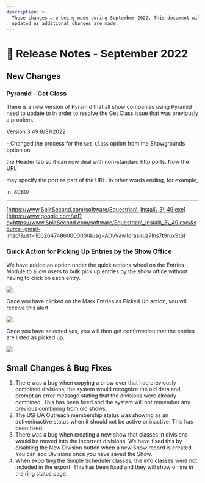 ```yaml
---
description: >-
  These changes are being made during September 2022. This document will be
  updated as additional changes are made.
---
```


# 📓 Release Notes - September 2022

## New Changes

### Pyramid - Get Class

There is a new version of Pyramid that all show companies using Pyramid need to update to in order to resolve the Get Class issue that was previously a problem.

Version 3.49  8/31/2022

\- Changed the process for the `Get Class` option from the Showgrounds option on

the Header tab so it can now deal with non-standard http ports. Now the URL

may specify the port as part of the URL. In other words ending, for example,

in :8080/

***

[https://www.SplitSecond.com/software/Equestrian\_Install\_3\_49.exe](https://www.google.com/url?q=https://www.SplitSecond.com/software/Equestrian\_Install\_3\_49.exe\&source=gmail-imap\&ust=1662647486000000\&usg=AOvVaw1drasiruz7lhs7t9rux9tS)

### Quick Action for Picking Up Entries by the Show Office

We have added an option under the quick actions wheel on the Entries Module to allow users to bulk pick up entries by the show office without having to click on each entry.

![](http://docs.showgroundsonline.com/wp-content/uploads/2022/09/img\_6320af6e56a1c.png)

Once you have clicked on the Mark Entries as Picked Up action, you will receive this alert.

![](http://docs.showgroundsonline.com/wp-content/uploads/2022/09/img\_6320af989bfa2.png)

Once you have selected yes, you will then get confirmation that the entries are listed as picked up.

![](http://docs.showgroundsonline.com/wp-content/uploads/2022/09/img\_6320afa85c9a6.png)

## Small Changes & Bug Fixes

1. There was a bug when copying a show over that had previously combined divisions, the system would recognize the old data and prompt an error message stating that the divisions were already combined. This has been fixed and the system will not remember any previous combining from old shows.
2. &#x20;The USHJA Outreach membership status was showing as an active/inactive status when it should not be active or inactive. This has been fixed.
3. There was a bug when creating a new show that classes in divisions would be moved into the incorrect divisions. We have fixed this by disabling the New Division button when a new Show record is created. You can add Divisions once you have saved the Show.
4. When exporting the Simple Scheduler classes, the info classes were not included in the export. This has been fixed and they will show online in the ring status page.
